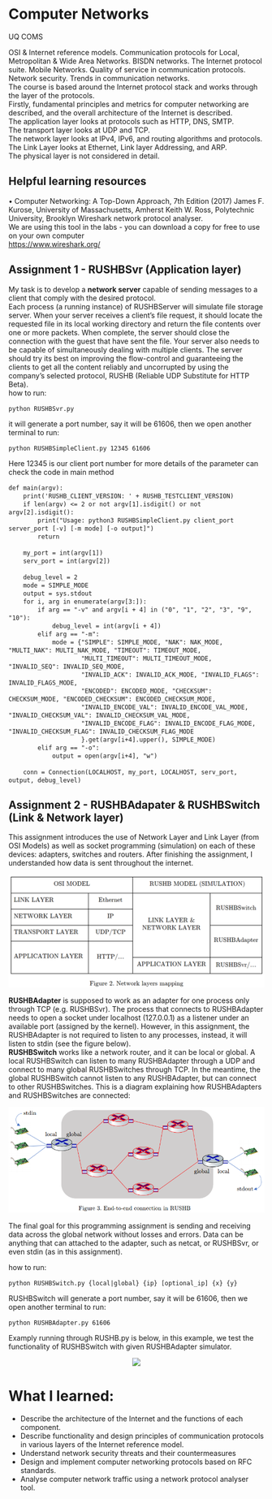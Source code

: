 # Computer Networks
UQ COMS

OSI & Internet reference models. Communication protocols for Local, Metropolitan & Wide Area Networks. BISDN networks. The Internet protocol suite. Mobile Networks. Quality of service in communication protocols. Network security. Trends in communication networks.  
The course is based around the Internet protocol stack and works through the layer of the protocols.  
Firstly, fundamental principles and metrics for computer networking are described, and the overall architecture of the Internet is described.  
The application layer looks at protocols such as HTTP, DNS, SMTP.  
The transport layer looks at UDP and TCP.  
The network layer looks at IPv4, IPv6, and routing algorithms and protocols.  
The Link Layer looks at Ethernet, Link layer Addressing, and ARP.  
The physical layer is not considered in detail.  
  
## Helpful learning resources
• Computer Networking: A Top-Down Approach, 7th Edition (2017) James F. Kurose, University of Massachusetts, Amherst Keith W. Ross, Polytechnic University, Brooklyn
Wireshark network protocol analyser.  
We are using this tool in the labs - you can download a copy for free to use on your own computer  
https://www.wireshark.org/  

## Assignment 1 - RUSHBSvr (Application layer)
My task is to develop a **network server** capable of sending messages to a client that comply with the desired protocol.  
Each process (a running instance) of RUSHBServer will simulate file storage server. When your server receives a client’s file request, it should locate the requested file in its local working directory and return the file contents over one or more packets. When complete, the server should close the connection with the guest that have sent the file. Your server also needs to be capable of simultaneously dealing with multiple clients. The server should try its best on improving the flow-control and guaranteeing the clients to get all the content reliably and uncorrupted by using the company’s selected protocol, RUSHB (Reliable UDP Substitute for HTTP Beta).  
how to run:
```shell
python RUSHBSvr.py
```
it will generate a port number, say it will be 61606, then we open another terminal to run:
```shell
python RUSHBSimpleClient.py 12345 61606
```
Here 12345 is our client port number
for more details of the parameter can check the code in main method 
```shell
def main(argv):
    print('RUSHB_CLIENT_VERSION: ' + RUSHB_TESTCLIENT_VERSION)
    if len(argv) <= 2 or not argv[1].isdigit() or not argv[2].isdigit():
        print("Usage: python3 RUSHBSimpleClient.py client_port server_port [-v] [-m mode] [-o output]")
        return

    my_port = int(argv[1])
    serv_port = int(argv[2])

    debug_level = 2
    mode = SIMPLE_MODE
    output = sys.stdout
    for i, arg in enumerate(argv[3:]):
        if arg == "-v" and argv[i + 4] in ("0", "1", "2", "3", "9", "10"):
            debug_level = int(argv[i + 4])
        elif arg == "-m":
            mode = {"SIMPLE": SIMPLE_MODE, "NAK": NAK_MODE, "MULTI_NAK": MULTI_NAK_MODE, "TIMEOUT": TIMEOUT_MODE,
                    "MULTI_TIMEOUT": MULTI_TIMEOUT_MODE, "INVALID_SEQ": INVALID_SEQ_MODE,
                    "INVALID_ACK": INVALID_ACK_MODE, "INVALID_FLAGS": INVALID_FLAGS_MODE,
                    "ENCODED": ENCODED_MODE, "CHECKSUM": CHECKSUM_MODE, "ENCODED_CHECKSUM": ENCODED_CHECKSUM_MODE,
                    "INVALID_ENCODE_VAL": INVALID_ENCODE_VAL_MODE, "INVALID_CHECKSUM_VAL": INVALID_CHECKSUM_VAL_MODE,
                    "INVALID_ENCODE_FLAG": INVALID_ENCODE_FLAG_MODE, "INVALID_CHECKSUM_FLAG": INVALID_CHECKSUM_FLAG_MODE
                    }.get(argv[i+4].upper(), SIMPLE_MODE)
        elif arg == "-o":
            output = open(argv[i+4], "w")

    conn = Connection(LOCALHOST, my_port, LOCALHOST, serv_port, output, debug_level)
```

## Assignment 2 - RUSHBAdapater & RUSHBSwitch (Link & Network layer)
This assignment introduces the use of Network Layer and Link Layer (from OSI Models) as well as socket programming (simulation) on each of these devices: adapters, switches and routers. After finishing the assignment, I understanded how data is sent throughout the internet.  

<p align="center">
  <img src="ass2/network_layer_mapping.png" />
</p>

**RUSHBAdapter** is supposed to work as an adapter for one process only through TCP (e.g. RUSHBSvr). The process that connects to RUSHBAdapter needs to open a socket under localhost (127.0.0.1) as a listener under an available port (assigned by the kernel). However, in this assignment, the RUSHBAdapter is not required to listen to any processes, instead, it will listen to stdin (see the figure below).   
**RUSHBSwitch** works like a network router, and it can be local or global. A local RUSHBSwitch can listen to many RUSHBAdapter through a UDP and connect to many global RUSHBSwitches through TCP. In the meantime, the global RUSHBSwitch cannot listen to any RUSHBAdapter, but can connect to other RUSHBSwitches. This is a diagram explaining how RUSHBAdapters and RUSHBSwitches are connected:  

<p align="center">
  <img src="ass2/End-to-end_connectio_in_RUSHB.png" />
</p>

The final goal for this programming assignment is sending and receiving data across the global network without losses and errors. Data can be anything that can attached to the adapter, such as netcat, or RUSHBSvr, or even stdin (as in this assignment).  

how to run:
```shell
python RUSHBSwitch.py {local|global} {ip} [optional_ip] {x} {y}
```
RUSHBSwitch will generate a port number, say it will be 61606, then we open another terminal to run:
```shell
python RUSHBAdapter.py 61606
```
Examply running through RUSHB.py is below, in this example, we test the functionality of RUSHBSwitch with given RUSHBAdapter simulator.
<p align="center">
  <img src="ass2/RUSHB.py–RUSHBSwitch.py.gif" />
</p>

# What I learned: 
- Describe the architecture of the Internet and the functions of each component.
- Describe functionality and design principles of communication protocols in various layers of the Internet reference model.
- Understand network security threats and their countermeasures
-	Design and implement computer networking protocols based on RFC standards.
-	Analyse computer network traffic using a network protocol analyser tool.
